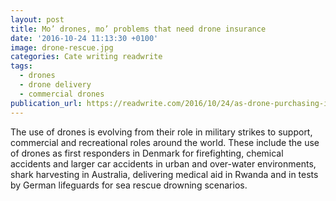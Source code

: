 ```yaml
---
layout: post
title: Mo’ drones, mo’ problems that need drone insurance
date: '2016-10-24 11:13:30 +0100'
image: drone-rescue.jpg
categories: Cate writing readwrite
tags:
  - drones
  - drone delivery
  - commercial drones
publication_url: https://readwrite.com/2016/10/24/as-drone-purchasing-increases-so-does-the-need-for-insurance-pl1/
---
```


The use of drones is evolving from their role in military strikes to support, commercial and recreational roles around the world. These include the use of drones as first responders in Denmark for firefighting, chemical accidents and larger car accidents in urban and over-water environments, shark harvesting in Australia, delivering medical aid in Rwanda and in tests by German lifeguards for sea rescue drowning scenarios.
